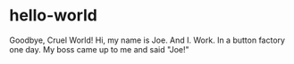 # hello-world
Goodbye, Cruel World!
Hi, my name is Joe. And I. Work. In a button factory one day. My boss came up to me and said "Joe!"
